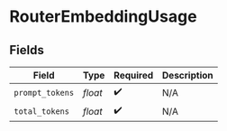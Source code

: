 # RouterEmbeddingUsage


## Fields

| Field              | Type               | Required           | Description        |
| ------------------ | ------------------ | ------------------ | ------------------ |
| `prompt_tokens`    | *float*            | :heavy_check_mark: | N/A                |
| `total_tokens`     | *float*            | :heavy_check_mark: | N/A                |